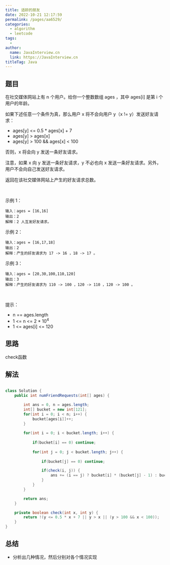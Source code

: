 ```yaml
---
title: 适龄的朋友
date: 2022-10-21 12:17:59
permalink: /pages/aa6529/
categories:
  - algorithm
  - leetcode
tags:
  - 
author: 
  name: JavaInterview.cn
  link: https://JavaInterview.cn
titleTag: Java
---
```


## 题目

在社交媒体网站上有 n 个用户。给你一个整数数组 ages ，其中 ages[i] 是第 i 个用户的年龄。

如果下述任意一个条件为真，那么用户 x 将不会向用户 y（x != y）发送好友请求：

- ages[y] <= 0.5 * ages[x] + 7
- ages[y] > ages[x]
- ages[y] > 100 && ages[x] < 100

否则，x 将会向 y 发送一条好友请求。

注意，如果 x 向 y 发送一条好友请求，y 不必也向 x 发送一条好友请求。另外，用户不会向自己发送好友请求。

返回在该社交媒体网站上产生的好友请求总数。

 

示例 1：

    输入：ages = [16,16]
    输出：2
    解释：2 人互发好友请求。
示例 2：

    输入：ages = [16,17,18]
    输出：2
    解释：产生的好友请求为 17 -> 16 ，18 -> 17 。
示例 3：

    输入：ages = [20,30,100,110,120]
    输出：3
    解释：产生的好友请求为 110 -> 100 ，120 -> 110 ，120 -> 100 。
 

提示：

- n == ages.length
- 1 <= n <= 2 * 10<sup>4</sup>
- 1 <= ages[i] <= 120


## 思路

check函数

## 解法
```java

class Solution {
    public int numFriendRequests(int[] ages) {

        int ans = 0, n = ages.length;
        int[] bucket = new int[121];
        for(int i = 0; i < n; i++) {
            bucket[ages[i]]++;
        }
 
        for(int i = 0; i < bucket.length; i++) {
 
            if(bucket[i] == 0) continue;
    
            for(int j = 0; j < bucket.length; j++) {
              
                if(bucket[j] == 0) continue;

                if(check(i, j)) {
                    ans += (i == j) ? bucket[i] * (bucket[j] - 1) : bucket[i] * bucket[j];     
                }
            }
        }

        return ans;
    }

    private boolean check(int x, int y) {
        return !(y <= 0.5 * x + 7 || y > x || (y > 100 && x < 100));
    }
}
```

## 总结

- 分析出几种情况，然后分别对各个情况实现 
